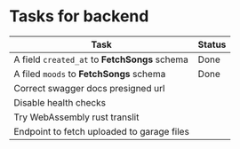 # Tasks for backend

| Task                                          | Status |
| --------------------------------------------- | ------ |
| A field `created_at` to **FetchSongs** schema | Done   |
| A filed `moods` to **FetchSongs** schema      | Done   |
| Correct swagger docs presigned url            |        |
| Disable health checks                         |        |
| Try WebAssembly rust translit                 |        |
| Endpoint to fetch uploaded to garage files    |        |
